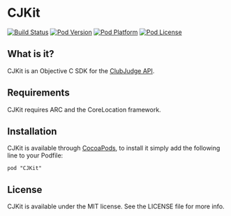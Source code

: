 # CJKit

[![Build Status](http://img.shields.io/travis/Clubjudge/objc-sdk.svg?style=flat)](https://travis-ci.org/Clubjudge/objc-sdk)
[![Pod Version](http://img.shields.io/cocoapods/v/CJKit.svg?style=flat)](http://cocoadocs.org/docsets/CJKit/)
[![Pod Platform](http://img.shields.io/cocoapods/p/CJKit.svg?style=flat)](http://cocoadocs.org/docsets/CJKit/)
[![Pod License](http://img.shields.io/cocoapods/l/CJKit.svg?style=flat)](http://opensource.org/licenses/MIT)

## What is it?

CJKit is an Objective C SDK for the [ClubJudge API](http://bifrost.clubjudge.com).

## Requirements

CJKit requires ARC and the CoreLocation framework.

## Installation

CJKit is available through [CocoaPods](http://cocoapods.org), to install
it simply add the following line to your Podfile:

    pod "CJKit"

## License

CJKit is available under the MIT license. See the LICENSE file for more info.
